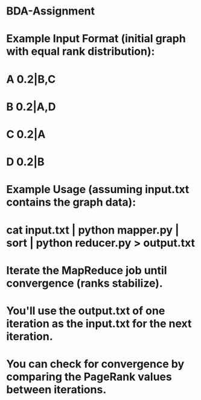 # BDA-Assignment


# Example Input Format (initial graph with equal rank distribution):
# A	0.2|B,C
# B	0.2|A,D
# C	0.2|A
# D	0.2|B

# Example Usage (assuming input.txt contains the graph data):
# cat input.txt | python mapper.py | sort | python reducer.py > output.txt

# Iterate the MapReduce job until convergence (ranks stabilize).
# You'll use the output.txt of one iteration as the input.txt for the next iteration.
# You can check for convergence by comparing the PageRank values between iterations.
